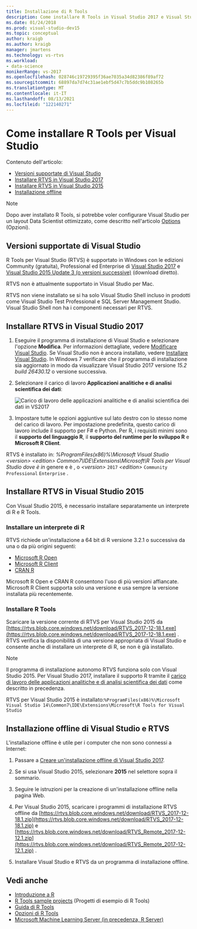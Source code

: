 ```yaml
---
title: Installazione di R Tools
description: Come installare R Tools in Visual Studio 2017 e Visual Studio 2015, comprese le installazioni offline.
ms.date: 01/24/2018
ms.prod: visual-studio-dev15
ms.topic: conceptual
author: kraigb
ms.author: kraigb
manager: jmartens
ms.technology: vs-rtvs
ms.workload:
- data-science
monikerRange: vs-2017
ms.openlocfilehash: 028746c19729395f36ae7035a34d82386f89af72
ms.sourcegitcommit: 68897da7d74c31ae1ebf5d47c7b5ddc9b108265b
ms.translationtype: MT
ms.contentlocale: it-IT
ms.lasthandoff: 08/13/2021
ms.locfileid: "122140271"
---
```

# <a name="how-to-install-r-tools-for-visual-studio"></a>Come installare R Tools per Visual Studio

Contenuto dell'articolo:

- [Versioni supportate di Visual Studio](#supported-versions-of-visual-studio)
- [Installare RTVS in Visual Studio 2017](#install-rtvs-in-visual-studio-2017)
- [Installare RTVS in Visual Studio 2015](#install-rtvs-in-visual-studio-2015)
- [Installazione offline](#offline-installation-of-visual-studio-and-rtvs)

> [!Note]
> Dopo aver installato R Tools, si potrebbe voler configurare Visual Studio per un layout Data Scientist ottimizzato, come descritto nell'articolo [Options](options-for-r-tools-in-visual-studio.md) (Opzioni).

## <a name="supported-versions-of-visual-studio"></a>Versioni supportate di Visual Studio

R Tools per Visual Studio (RTVS) è supportato in Windows con le edizioni Community (gratuita), Professional ed Enterprise di [Visual Studio 2017](https://visualstudio.microsoft.com/vs/older-downloads/?utm_medium=microsoft&utm_source=docs.microsoft.com&utm_campaign=vs+2017+download) e [Visual Studio 2015 Update 3 (o versioni successive)](http://htmlpreview.github.io/?https://github.com/lixzhang/R-MRO-MRS/blob/master/Introduction_to_MRO_and_MRS.html) (download diretto).

RTVS non è attualmente supportato in Visual Studio per Mac.

RTVS non viene installato se si ha solo Visual Studio Shell incluso in prodotti come Visual Studio Test Professional e SQL Server Management Studio. Visual Studio Shell non ha i componenti necessari per RTVS.

## <a name="install-rtvs-in-visual-studio-2017"></a>Installare RTVS in Visual Studio 2017

1. Eseguire il programma di installazione di Visual Studio e selezionare l'opzione **Modifica**. Per informazioni dettagliate, vedere [Modificare Visual Studio](../install/modify-visual-studio.md). Se Visual Studio non è ancora installato, vedere [Installare Visual Studio](../install/install-visual-studio.md). In Windows 7 verificare che il programma di installazione sia aggiornato in modo da visualizzare Visual Studio 2017 versione *15.2 build 26430.12* o versione successiva.

1. Selezionare il carico di lavoro **Applicazioni analitiche e di analisi scientifica dei dati**:

    ![Carico di lavoro delle applicazioni analitiche e di analisi scientifica dei dati in VS2017](media/installation-data-science-workload.png)

1. Impostare tutte le opzioni aggiuntive sul lato destro con lo stesso nome del carico di lavoro. Per impostazione predefinita, questo carico di lavoro include il supporto per F# e Python. Per R, i requisiti minimi sono il **supporto del linguaggio R**, il **supporto del runtime per lo sviluppo R** e **Microsoft R Client**.

RTVS è installato in: *%ProgramFiles(x86)%\Microsoft Visual Studio \<version> \<edition> Common7\IDE\Extensions\Microsoft\R Tools per Visual Studio dove è in* genere e è , o *\<version>* `2017` *\<edition>* `Community` `Professional` `Enterprise` .

## <a name="install-rtvs-in-visual-studio-2015"></a>Installare RTVS in Visual Studio 2015

Con Visual Studio 2015, è necessario installare separatamente un interprete di R e R Tools.

### <a name="install-an-r-interpreter"></a>Installare un interprete di R

RTVS richiede un'installazione a 64 bit di R versione 3.2.1 o successiva da una o da più origini seguenti:

- [Microsoft R Open](https://mran.microsoft.com/download/)
- [Microsoft R Client](/machine-learning-server/r-client/what-is-microsoft-r-client)
- [CRAN R](https://cran.r-project.org/bin/windows/base/)

Microsoft R Open e CRAN R consentono l'uso di più versioni affiancate. Microsoft R Client supporta solo una versione e usa sempre la versione installata più recentemente.

### <a name="install-the-r-tools"></a>Installare R Tools

Scaricare la versione corrente di RTVS per Visual Studio 2015 da [https://rtvs.blob.core.windows.net/download/RTVS_2017-12-18.1.exe](https://rtvs.blob.core.windows.net/download/RTVS_2017-12-18.1.exe) . RTVS verifica la disponibilità di una versione appropriata di Visual Studio e consente anche di installare un interprete di R, se non è già installato.

> [!Note]
> Il programma di installazione autonomo RTVS funziona solo con Visual Studio 2015. Per Visual Studio 2017, installare il supporto R tramite il [carico di lavoro delle applicazioni analitiche e di analisi scientifica dei dati](#install-rtvs-in-visual-studio-2017) come descritto in precedenza.

RTVS per Visual Studio 2015 è installato:`%ProgramFiles(x86)%\Microsoft Visual Studio 14\Common7\IDE\Extensions\Microsoft\R Tools for Visual Studio`

## <a name="offline-installation-of-visual-studio-and-rtvs"></a>Installazione offline di Visual Studio e RTVS

L'installazione offline è utile per i computer che non sono connessi a Internet:

1. Passare a [Creare un'installazione offline di Visual Studio 2017](../install/create-an-offline-installation-of-visual-studio.md).

1. Se si usa Visual Studio 2015, selezionare **2015** nel selettore sopra il sommario.

1. Seguire le istruzioni per la creazione di un'installazione offline nella pagina Web.

1. Per Visual Studio 2015, scaricare i programmi di installazione RTVS offline da [https://rtvs.blob.core.windows.net/download/RTVS_2017-12-18.1.zip](https://rtvs.blob.core.windows.net/download/RTVS_2017-12-18.1.zip) e [https://rtvs.blob.core.windows.net/download/RTVS_Remote_2017-12-12.1.zip](https://rtvs.blob.core.windows.net/download/RTVS_Remote_2017-12-12.1.zip) .

1. Installare Visual Studio e RTVS da un programma di installazione offline.

## <a name="see-also"></a>Vedi anche

- [Introduzione a R](getting-started-with-r.md)
- [R Tools sample projects](getting-started-samples.md) (Progetti di esempio di R Tools)
- [Guida di R Tools](getting-started-help.md)
- [Opzioni di R Tools](options-for-r-tools-in-visual-studio.md)
- [Microsoft Machine Learning Server (in precedenza, R Server)](/machine-learning-server/)
